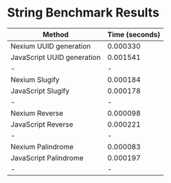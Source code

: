 # String Benchmark Results

| Method                     | Time (seconds) |
| -------------------------- | -------------- |
| Nexium UUID generation     | 0.000330       |
| JavaScript UUID generation | 0.001541       |
| -                          | -              |
| Nexium Slugify             | 0.000184       |
| JavaScript Slugify         | 0.000178       |
| -                          | -              |
| Nexium Reverse             | 0.000098       |
| JavaScript Reverse         | 0.000221       |
| -                          | -              |
| Nexium Palindrome          | 0.000083       |
| JavaScript Palindrome      | 0.000197       |
| -                          | -              |
